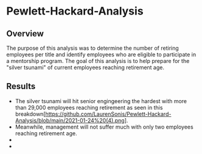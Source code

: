 # Pewlett-Hackard-Analysis
## Overview
The purpose of this analysis was to determine the number of retiring employees per title and identify employees who are eligible to participate in a mentorship program. The goal of this analysis is to help prepare for the "silver tsunami" of current employees reaching retirement age.

## Results
* The silver tsunami will hit senior engingeering the hardest with more than 29,000 employees reaching retirement as seen in this breakdown[https://github.com/LaurenSonis/Pewlett-Hackard-Analysis/blob/main/2021-01-24%20(4).png].
* Meanwhile, management will not suffer much with only two employees reaching retirement age.
*
*
